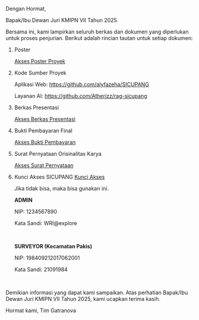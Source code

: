 Dengan Hormat,

Bapak/Ibu Dewan Juri KMIPN VII Tahun 2025.

Bersama ini, kami lampirkan seluruh berkas dan dokumen yang diperlukan untuk proses penjurian. Berikut adalah rincian tautan untuk setiap dokumen:

1. Poster

   [Akses Poster Proyek](https://drive.google.com/file/d/1oF4utbhOZdHqdw2r7_iCwha4aXa_q70D/view?usp=drive_link)

2. Kode Sumber Proyek

   Aplikasi Web: https://github.com/alyfazeha/SICUPANG

   Layanan AI: https://github.com/Atherizz/rag-sicupang

3. Berkas Presentasi

   [Akses Berkas Presentasi](https://drive.google.com/file/d/11GYbZKRjOqODtkPnlU388QKzCoNt7-DH/view?usp=drive_link)

4. Bukti Pembayaran Final

   [Akses Bukti Pembayaran](https://drive.google.com/file/d/1B7Q6jzUQT8Qj1BcQBM_Yxod-mn5oOT4z/view?usp=sharing)

5. Surat Pernyataan Orisinalitas Karya

   [Akses Surat Pernyataan](https://drive.google.com/file/d/1I91ReLGyzJSM9vwy7IJRF1R3oMgzSgoF/view?usp=drive_link)

6. Kunci Akses SICUPANG
   [Kunci Akses](https://github.com/alyfazeha/SICUPANG/blob/main/public/data/username-password-sicupang.xlsx)

   Jika tidak bisa, maka bisa gunakan ini.

   **ADMIN**

   NIP: 1234567890

   Kata Sandi: WRI@explore

   <br />

   **SURVEYOR (Kecamatan Pakis)**

   NIP: 198409212017062001

   Kata Sandi: 21091984

   <br />

Demikian informasi yang dapat kami sampaikan. Atas perhatian Bapak/Ibu Dewan Juri KMIPN VII Tahun 2025, kami ucapkan terima kasih.

Hormat kami,
Tim Gatranova